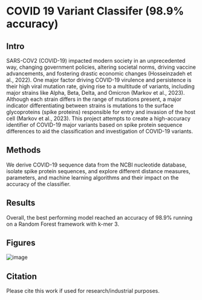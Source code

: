 # COVID 19 Variant Classifer (98.9% accuracy)

## Intro
SARS-COV2 (COVID-19) impacted modern society in an unprecedented way, changing
government policies, altering societal norms, driving vaccine advancements, and fostering
drastic economic changes (Hosseinzadeh et al., 2022). One major factor driving COVID-19
virulence and persistence is their high viral mutation rate, giving rise to a multitude of variants,
including major strains like Alpha, Beta, Delta, and Omicron (Markov et al., 2023). Although
each strain differs in the range of mutations present, a major indicator differentiating between
strains is mutations to the surface glycoproteins (spike proteins) responsible for entry and
invasion of the host cell (Markov et al., 2023). This project attempts to create a high-accuracy
identifier of COVID-19 major variants based on spike protein sequence differences to aid the
classification and investigation of COVID-19 variants.

## Methods
We derive COVID-19 sequence data from the NCBI nucleotide database, isolate spike protein sequences, and explore different distance measures, parameters, and machine learning algorithms and their impact on the accuracy of the classifier.

## Results
Overall, the best performing model reached an accuracy of 98.9% running on a Random Forest framework with k-mer 3. 

## Figures
![image](https://github.com/user-attachments/assets/13f736e9-c464-42fc-9963-a9680be2a622)

## Citation
Please cite this work if used for research/industrial purposes.
